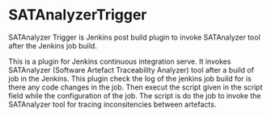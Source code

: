 # SATAnalyzerTrigger
SATAnalyzer Trigger is Jenkins post build plugin to invoke SATAnalyzer tool after the Jenkins job build.

This is a plugin for Jenkins continuous integration serve. It invokes SATAnalyzer (Software Artefact Traceability Analyzer) tool after a build of job in the Jenkins. 
This plugin check the log of the jenkins job build for is there any code changes in the job.
Then execut the script given in the script field while the configuration of the job.
The script is do the job to invoke the SATAnalyzer tool for tracing inconsitencies between artefacts. 
